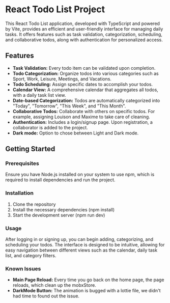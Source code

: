 # React Todo List Project

This React Todo List application, developed with TypeScript and powered by Vite, provides an efficient and user-friendly
interface for managing daily tasks. It offers features such as task validation, categorization, scheduling, and
collaborative todos, along with authentication for personalized access.

## Features

- **Task Validation:** Every todo item can be validated upon completion.
- **Todo Categorization:** Organize todos into various categories such as Sport, Work, Leisure, Meetings, and Vacations.
- **Todo Scheduling:** Assign specific dates to accomplish your todos.
- **Calendar View:** A comprehensive calendar that aggregates all todos, with a daily task list view.
- **Date-based Categorization:** Todos are automatically categorized into "Today", "Tomorrow", "This Week", and "This
  Month".
- **Collaborative Todos:** Collaborate with others on specific todos. For example, assigning Louison and Maxime to take
  care of cleaning.
- **Authentication:** Includes a login/signup page. Upon registration, a collaborator is added to the project.
- **Dark mode:** Option to chose between Light and Dark mode.

## Getting Started

### Prerequisites

Ensure you have Node.js installed on your system to use npm, which is required to install dependencies and run the
project.

### Installation

1. Clone the repository
2. Install the necessary dependencies (npm install)
3. Start the development server (npm run dev)

### Usage

After logging in or signing up, you can begin adding, categorizing, and scheduling your todos. The interface is designed
to be intuitive, allowing for easy navigation between different views such as the calendar, daily task list, and
category filters.

### Known Issues
- **Main Page Reload:** Every time you go back on the home page, the page reloads, which clean up the mobxStore.
- **DarkMode Button:** The animation is bugged with a lottie file, we didn't had time to found out the issue.


